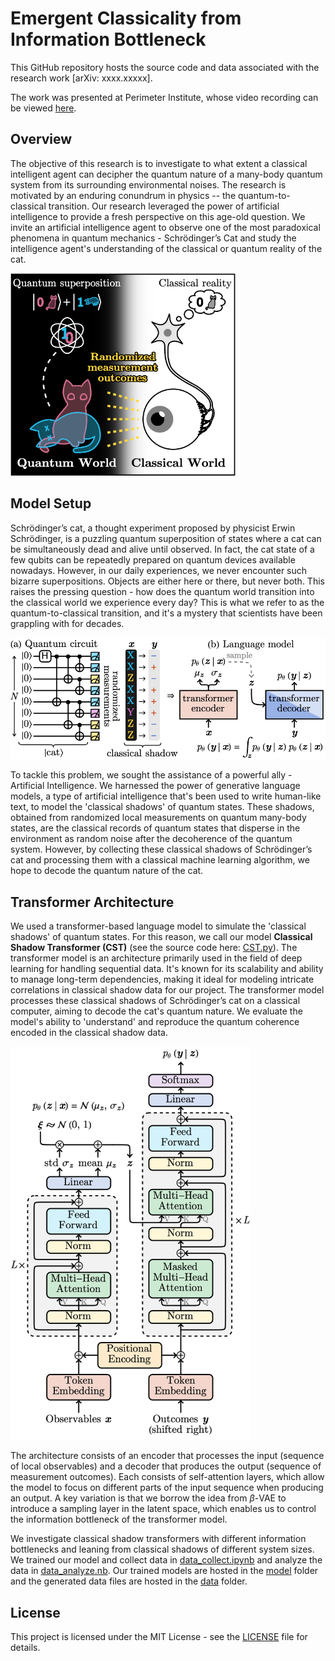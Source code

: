 # Emergent Classicality from Information Bottleneck

This GitHub repository hosts the source code and data associated with the research work [arXiv: xxxx.xxxxx].

The work was presented at Perimeter Institute, whose video recording can be viewed [here](https://pirsa.org/23060044).

## Overview

The objective of this research is to investigate to what extent a classical intelligent agent can decipher the quantum nature of a many-body quantum system from its surrounding environmental noises. The research is motivated by an enduring conundrum in physics -- the quantum-to-classical transition. Our research leveraged the power of artificial intelligence to provide a fresh perspective on this age-old question. We invite an artificial intelligence agent to observe one of the most paradoxical phenomena in quantum mechanics - Schrödinger’s Cat and study the intelligence agent's understanding of the classical or quantum reality of the cat.

<img src="img/cover.png" alt="img/cover.png" width="360"/>

## Model Setup

Schrödinger’s cat, a thought experiment proposed by physicist Erwin Schrödinger, is a puzzling quantum superposition of states where a cat can be simultaneously dead and alive until observed. In fact, the cat state of a few qubits can be repeatedly prepared on quantum devices available nowadays. However, in our daily experiences, we never encounter such bizarre superpositions. Objects are either here or there, but never both. This raises the pressing question - how does the quantum world transition into the classical world we experience every day? This is what we refer to as the quantum-to-classical transition, and it's a mystery that scientists have been grappling with for decades.

<img src="img/setup.png" alt="img/setup.png" width="528"/>

To tackle this problem, we sought the assistance of a powerful ally - Artificial Intelligence. We harnessed the power of generative language models, a type of artificial intelligence that's been used to write human-like text, to model the 'classical shadows' of quantum states. These shadows, obtained from randomized local measurements on quantum many-body states, are the classical records of quantum states that disperse in the environment as random noise after the decoherence of the quantum system. However, by collecting these classical shadows of Schrödinger’s cat and processing them with a classical machine learning algorithm, we hope to decode the quantum nature of the cat.

## Transformer Architecture

We used a transformer-based language model to simulate the 'classical shadows' of quantum states. For this reason, we call our model **Classical Shadow Transformer (CST)** (see the source code here: [CST.py](CST.py)). The transformer model is an architecture primarily used in the field of deep learning for handling sequential data. It's known for its scalability and ability to manage long-term dependencies, making it ideal for modeling intricate correlations in classical shadow data for our project. The transformer model processes these classical shadows of Schrödinger’s cat on a classical computer, aiming to decode the cat's quantum nature. We evaluate the model's ability to 'understand' and reproduce the quantum coherence encoded in the classical shadow data.

<img src="img/CST.png" alt="img/CST.png" width="384"/>

The architecture consists of an encoder that processes the input (sequence of local observables) and a decoder that produces the output (sequence of measurement outcomes). Each consists of self-attention layers, which allow the model to focus on different parts of the input sequence when producing an output. A key variation is that we borrow the idea from $\beta$-VAE to introduce a sampling layer in the latent space, which enables us to control the information bottleneck of the transformer model.

We investigate classical shadow transformers with different information bottlenecks and leaning from classical shadows of different system sizes. We trained our model and collect data in [data_collect.ipynb](data_collect.ipynb) and analyze the data in [data_analyze.nb](data_analyze.nb). Our trained models are hosted in the [model](model) folder and the generated data files are hosted in the [data](data) folder.

## License

This project is licensed under the MIT License - see the [LICENSE](LICENSE) file for details.
